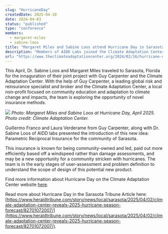 ```yaml
---
slug: "HurricaneDay"
createdDate: 2025-04-10
date: 2024-04-03
status: "published"
type: "conference"
members: 
  - margaret-miles
  - sabine-loos
title: "Margaret Miles and Sabine Loos attend Hurricane Day in Sarasota Florida"
description: "Members of AIDD Labs joined the Climate Adaptation Center in Sarasota Florida to predict this year's hurricanes, and kickstart project on Reciprocal Parametric Insurance."
url: "https://www.theclimateadaptationcenter.org/2024/02/16/hurricane-day/"
---
```


This April, Dr. Sabine Loos and Margaret Miles traveled to Sarasota, Florida for the innaguration of their joint project with Guy Carpenter and the Climate Adaptation Center. With the help of Guy Carpenter, a leading global risk and reinsurance specialist and broker and the Climate Adaptation Center, a local non-profit focused on community education and adaptation to climate change and impacts, the team is exploring the opportunity of novel insurance methods.

![](./mag-sabine-hurricaneday.jpg)
<em> Photo: Margaret Miles and Sabine Loos at Hurricane Day, April 2025. Photo credit: Climate Adaptation Center.</em>

Guillermo Franco and Laura Verderame from Guy Carpenter, along with Dr. Sabine Loos of AIDD labs presented the introduction of this new idea: Parametric Reciprocal Insurance for the community of Sarasota. 

This insurance is known for being community-owned and led, paid out more efficiently based off a windspeed rather than damage assessments, and may be a new opportunity for a community stricken with hurricanes. The team is in the early stages of user-assessment and problem definition to understand the scope of design of this potential new product. 

Find more information about Hurricane Day on the Climate Adaptation Center website [here](https://www.theclimateadaptationcenter.org/2024/02/16/hurricane-day/).

Read more about Hurricane Day in the Sarasota Tribune Article here: [https://www.heraldtribune.com/story/news/local/sarasota/2025/04/02/climate-adaptation-center-reveals-2025-hurricane-season-forecast/82701072007/](https://www.heraldtribune.com/story/news/local/sarasota/2025/04/02/climate-adaptation-center-reveals-2025-hurricane-season-forecast/82701072007/).